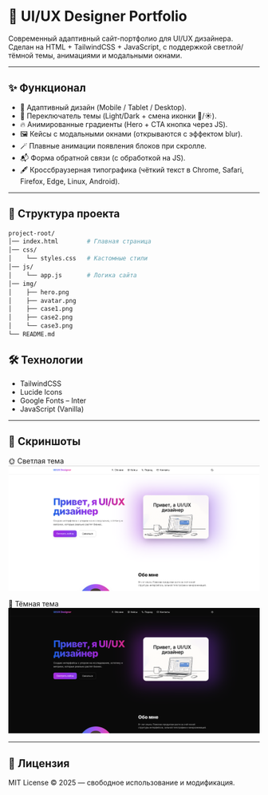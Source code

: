 # 📌 UI/UX Designer Portfolio

Современный адаптивный сайт-портфолио для UI/UX дизайнера.
Сделан на HTML + TailwindCSS + JavaScript, с поддержкой светлой/тёмной темы, анимациями и модальными окнами.

---

## ✨ Функционал
 - 🎨 Адаптивный дизайн (Mobile / Tablet / Desktop).
 - 🌙 Переключатель темы (Light/Dark + смена иконки 🌙/☀️).
 - 🔥 Анимированные градиенты (Hero + CTA кнопка через JS).
 - 🖼️ Кейсы с модальными окнами (открываются с эффектом blur).
 - 🪄 Плавные анимации появления блоков при скролле.
 - 📬 Форма обратной связи (с обработкой на JS).
 - 🖋️ Кроссбраузерная типографика (чёткий текст в Chrome, Safari, Firefox, Edge, Linux, Android).

---

## 📂 Структура проекта
```bash
project-root/
│── index.html        # Главная страница
│── css/
│    └── styles.css   # Кастомные стили
│── js/
│    └── app.js       # Логика сайта
│── img/
│    ├── hero.png
│    ├── avatar.png
│    ├── case1.png
│    ├── case2.png
│    └── case3.png
└── README.md
```
## 🛠️ Технологии
 - TailwindCSS
 - Lucide Icons
 - Google Fonts – Inter
 - JavaScript (Vanilla)

---

## 📸 Скриншоты

🌞 Светлая тема
![Светлая тема](scrin/page2.png)

🌙 Тёмная тема
![Тёмная тема](scrin/page1.png)

---

## 📄 Лицензия

MIT License © 2025 — свободное использование и модификация.